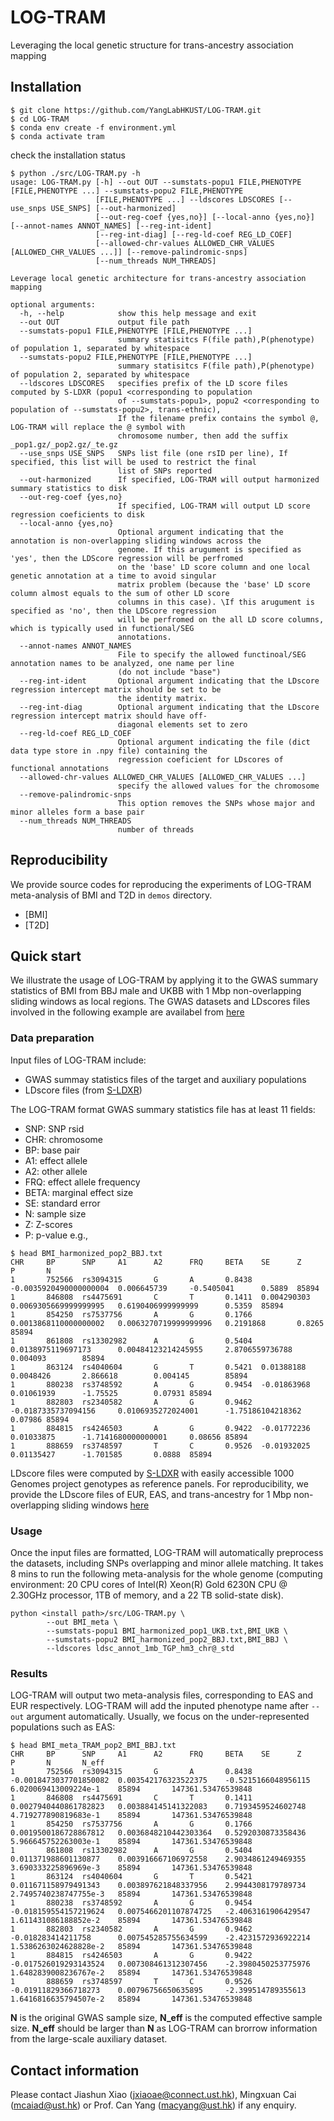 # LOG-TRAM
Leveraging the local genetic structure for trans-ancestry association mapping

## Installation
``` shell
$ git clone https://github.com/YangLabHKUST/LOG-TRAM.git
$ cd LOG-TRAM
$ conda env create -f environment.yml
$ conda activate tram
```
check the installation status
```shell
$ python ./src/LOG-TRAM.py -h
usage: LOG-TRAM.py [-h] --out OUT --sumstats-popu1 FILE,PHENOTYPE [FILE,PHENOTYPE ...] --sumstats-popu2 FILE,PHENOTYPE
                   [FILE,PHENOTYPE ...] --ldscores LDSCORES [--use_snps USE_SNPS] [--out-harmonized]
                   [--out-reg-coef {yes,no}] [--local-anno {yes,no}] [--annot-names ANNOT_NAMES] [--reg-int-ident]
                   [--reg-int-diag] [--reg-ld-coef REG_LD_COEF]
                   [--allowed-chr-values ALLOWED_CHR_VALUES [ALLOWED_CHR_VALUES ...]] [--remove-palindromic-snps]
                   [--num_threads NUM_THREADS]

Leverage local genetic architecture for trans-ancestry association mapping

optional arguments:
  -h, --help            show this help message and exit
  --out OUT             output file path
  --sumstats-popu1 FILE,PHENOTYPE [FILE,PHENOTYPE ...]
                        summary statisitcs F(file path),P(phenotype) of population 1, separated by whitespace
  --sumstats-popu2 FILE,PHENOTYPE [FILE,PHENOTYPE ...]
                        summary statisitcs F(file path),P(phenotype) of population 2, separated by whitespace
  --ldscores LDSCORES   specifies prefix of the LD score files computed by S-LDXR (popu1 <corresponding to population
                        of --sumstats-popu1>, popu2 <corresponding to population of --sumstats-popu2>, trans-ethnic),
                        If the filename prefix contains the symbol @, LOG-TRAM will replace the @ symbol with
                        chromosome number, then add the suffix _pop1.gz/_pop2.gz/_te.gz
  --use_snps USE_SNPS   SNPs list file (one rsID per line), If specified, this list will be used to restrict the final
                        list of SNPs reported
  --out-harmonized      If specified, LOG-TRAM will output harmonized summary statistics to disk
  --out-reg-coef {yes,no}
                        If specified, LOG-TRAM will output LD score regression coeficients to disk
  --local-anno {yes,no}
                        Optional argument indicating that the annotation is non-overlapping sliding windows across the
                        genome. If this arugument is specified as 'yes', then the LDScore regression will be perfromed
                        on the 'base' LD score column and one local genetic annotation at a time to avoid singular
                        matrix problem (because the 'base' LD score column almost equals to the sum of other LD score
                        columns in this case). \If this arugument is specified as 'no', then the LDScore regression
                        will be perfromed on the all LD score columns, which is typically used in functional/SEG
                        annotations.
  --annot-names ANNOT_NAMES
                        File to specify the allowed functinoal/SEG annotation names to be analyzed, one name per line
                        (do not include "base")
  --reg-int-ident       Optional argument indicating that the LDscore regression intercept matrix should be set to be
                        the identity matrix.
  --reg-int-diag        Optional argument indicating that the LDscore regression intercept matrix should have off-
                        diagonal elements set to zero
  --reg-ld-coef REG_LD_COEF
                        Optional argument indicating the file (dict data type store in .npy file) containing the
                        regression coeficient for LDscores of functional annotations
  --allowed-chr-values ALLOWED_CHR_VALUES [ALLOWED_CHR_VALUES ...]
                        specify the allowed values for the chromosome
  --remove-palindromic-snps
                        This option removes the SNPs whose major and minor alleles form a base pair
  --num_threads NUM_THREADS
                        number of threads
```

## Reproducibility

We provide source codes for reproducing the experiments of LOG-TRAM meta-analysis of BMI and T2D in `demos` directory.
+ [BMI]
+ [T2D]


## Quick start

We illustrate the usage of LOG-TRAM by applying it to the GWAS summary statistics of BMI from BBJ male and UKBB with 1 Mbp non-overlapping sliding windows as local regions. The GWAS datasets and LDscores files involved in the following example are availabel from [here](https://www.dropbox.com/sh/9asugdlu1lbal8o/AAB0martsgaBoR8B4hq2pc25a?dl=0)

### Data preparation

Input files of LOG-TRAM include:

- GWAS summay statistics files of the target and auxiliary populations
- LDscore files (from [S-LDXR](https://github.com/huwenboshi/s-ldxr))

The LOG-TRAM format GWAS summary statistics file has at least 11 fields:

- SNP: SNP rsid
- CHR: chromosome
- BP: base pair
- A1: effect allele
- A2: other allele
- FRQ: effect allele frequency
- BETA: marginal effect size
- SE: standard error
- N: sample size
- Z: Z-scores
- P: p-value 
e.g.,
``` shell
$ head BMI_harmonized_pop2_BBJ.txt
CHR     BP      SNP     A1      A2      FRQ     BETA    SE      Z       P       N
1       752566  rs3094315       G       A       0.8438  -0.0035920490000000004  0.006645739     -0.5405041      0.5889  85894
1       846808  rs4475691       C       T       0.1411  0.004290303     0.0069305669999999995   0.6190406999999999      0.5359  85894
1       854250  rs7537756       A       G       0.1766  0.0013868110000000002   0.0063270719999999996   0.2191868       0.8265  85894
1       861808  rs13302982      A       G       0.5404  0.0138975119697173      0.00484123214245955     2.8706559736788 0.004093        85894
1       863124  rs4040604       G       T       0.5421  0.01388188      0.0048426       2.866618        0.004145        85894
1       880238  rs3748592       A       G       0.9454  -0.01863968     0.01061939      -1.75525        0.07931 85894
1       882803  rs2340582       A       G       0.9462  -0.0187335737094156     0.0106935272024001      -1.75186104218362       0.07986 85894
1       884815  rs4246503       A       G       0.9422  -0.01772236     0.01033875      -1.7141680000000001     0.08656 85894
1       888659  rs3748597       T       C       0.9526  -0.01932025     0.01135427      -1.701585       0.0888  85894
```

LDscore files were computed by [S-LDXR](https://github.com/huwenboshi/s-ldxr) with easily accessible 1000 Genomes project genotypes as reference panels. 
For reproducibility, we provide the LDscore files of EUR, EAS, and trans-ancestry for 1 Mbp non-overlapping sliding windows [here](https://www.dropbox.com/sh/9asugdlu1lbal8o/AAB0martsgaBoR8B4hq2pc25a?dl=0)


### Usage
Once the input files are formatted, LOG-TRAM will automatically preprocess the datasets, including SNPs overlapping and minor allele matching. It takes 8 mins to run the following meta-analysis for the whole genome (computing environment: 20 CPU cores of Intel(R) Xeon(R) Gold 6230N CPU @ 2.30GHz processor, 1TB of memory, and a 22 TB solid-state disk). 

``` shell
python <install path>/src/LOG-TRAM.py \
        --out BMI_meta \
        --sumstats-popu1 BMI_harmonized_pop1_UKB.txt,BMI_UKB \
        --sumstats-popu2 BMI_harmonized_pop2_BBJ.txt,BMI_BBJ \
        --ldscores ldsc_annot_1mb_TGP_hm3_chr@_std 
```

### Results

LOG-TRAM will output two meta-analysis files, corresponding to EAS and EUR respectively. LOG-TRAM will add the inputed phenotype name after `--out` argument automatically. Usually, we focus on the under-represented populations such as EAS:

``` shell
$ head BMI_meta_TRAM_pop2_BMI_BBJ.txt
CHR     BP      SNP     A1      A2      FRQ     BETA    SE      Z       P       N       N_eff
1       752566  rs3094315       G       A       0.8438  -0.0018473037701850082  0.003542176323522375    -0.5215166048956115     6.020069413009224e-1    85894       147361.53476539848
1       846808  rs4475691       C       T       0.1411  0.0027940440861782823   0.003884145141322083    0.7193459524602748      4.719277890819683e-1    85894       147361.53476539848
1       854250  rs7537756       A       G       0.1766  0.0019500186728867812   0.0036848210442303364   0.5292030873358436      5.966645752263003e-1    85894       147361.53476539848
1       861808  rs13302982      A       G       0.5404  0.011371988601130877    0.003916667106972558    2.9034861249469355      3.690333225896969e-3    85894       147361.53476539848
1       863124  rs4040604       G       T       0.5421  0.011671158979491343    0.003897621848337956    2.9944308179789734      2.7495740238747755e-3   85894       147361.53476539848
1       880238  rs3748592       A       G       0.9454  -0.018159554157219624   0.0075466201107874725   -2.4063161906429547     1.611431086188852e-2    85894       147361.53476539848
1       882803  rs2340582       A       G       0.9462  -0.018283414211758      0.007545285755634599    -2.4231572936922214     1.5386263024628828e-2   85894       147361.53476539848
1       884815  rs4246503       A       G       0.9422  -0.017526019293143524   0.007308461312307456    -2.3980450253775976     1.6482839008236767e-2   85894       147361.53476539848
1       888659  rs3748597       T       C       0.9526  -0.01911829366718273    0.00796756650635895     -2.399514789355613      1.6416816635794507e-2   85894       147361.53476539848
```
**N** is the original GWAS sample size, **N_eff** is the computed effective sample size. **N_eff** should be larger than **N** as LOG-TRAM can brorrow information from the large-scale auxiliary dataset.


## Contact information

Please contact Jiashun Xiao (jxiaoae@connect.ust.hk), Mingxuan Cai (mcaiad@ust.hk) or Prof. Can Yang (macyang@ust.hk) if any enquiry.



